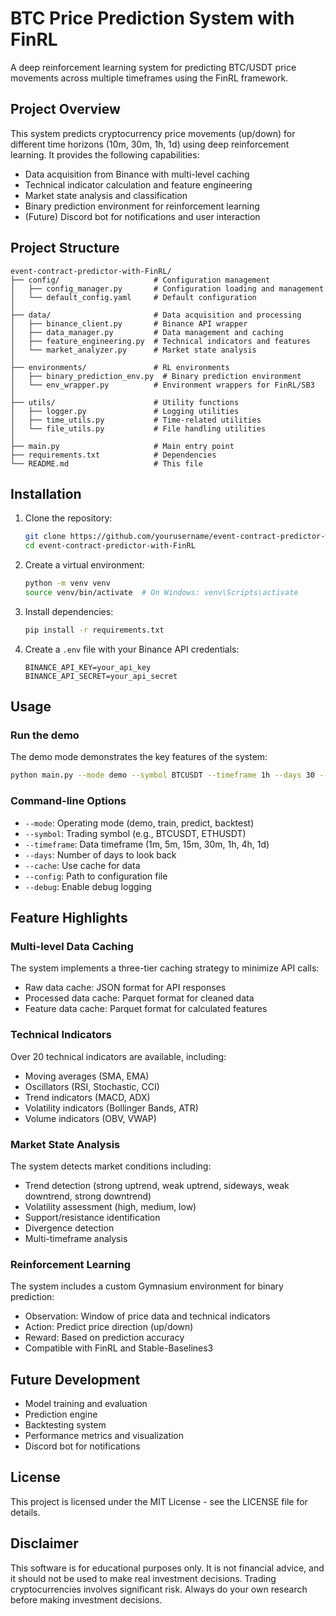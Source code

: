 # BTC Price Prediction System with FinRL

A deep reinforcement learning system for predicting BTC/USDT price movements across multiple timeframes using the FinRL framework.

## Project Overview

This system predicts cryptocurrency price movements (up/down) for different time horizons (10m, 30m, 1h, 1d) using deep reinforcement learning. It provides the following capabilities:

- Data acquisition from Binance with multi-level caching
- Technical indicator calculation and feature engineering
- Market state analysis and classification
- Binary prediction environment for reinforcement learning
- (Future) Discord bot for notifications and user interaction

## Project Structure

```
event-contract-predictor-with-FinRL/
├── config/                     # Configuration management
│   ├── config_manager.py       # Configuration loading and management
│   └── default_config.yaml     # Default configuration
│
├── data/                       # Data acquisition and processing
│   ├── binance_client.py       # Binance API wrapper
│   ├── data_manager.py         # Data management and caching
│   ├── feature_engineering.py  # Technical indicators and features
│   └── market_analyzer.py      # Market state analysis
│
├── environments/               # RL environments
│   ├── binary_prediction_env.py  # Binary prediction environment
│   └── env_wrapper.py          # Environment wrappers for FinRL/SB3
│
├── utils/                      # Utility functions
│   ├── logger.py               # Logging utilities
│   ├── time_utils.py           # Time-related utilities
│   └── file_utils.py           # File handling utilities
│
├── main.py                     # Main entry point
├── requirements.txt            # Dependencies
└── README.md                   # This file
```

## Installation

1. Clone the repository:
   ```bash
   git clone https://github.com/yourusername/event-contract-predictor-with-FinRL.git
   cd event-contract-predictor-with-FinRL
   ```

2. Create a virtual environment:
   ```bash
   python -m venv venv
   source venv/bin/activate  # On Windows: venv\Scripts\activate
   ```

3. Install dependencies:
   ```bash
   pip install -r requirements.txt
   ```

4. Create a `.env` file with your Binance API credentials:
   ```
   BINANCE_API_KEY=your_api_key
   BINANCE_API_SECRET=your_api_secret
   ```

## Usage

### Run the demo

The demo mode demonstrates the key features of the system:

```bash
python main.py --mode demo --symbol BTCUSDT --timeframe 1h --days 30 --cache
```

### Command-line Options

- `--mode`: Operating mode (demo, train, predict, backtest)
- `--symbol`: Trading symbol (e.g., BTCUSDT, ETHUSDT)
- `--timeframe`: Data timeframe (1m, 5m, 15m, 30m, 1h, 4h, 1d)
- `--days`: Number of days to look back
- `--cache`: Use cache for data
- `--config`: Path to configuration file
- `--debug`: Enable debug logging

## Feature Highlights

### Multi-level Data Caching

The system implements a three-tier caching strategy to minimize API calls:
- Raw data cache: JSON format for API responses
- Processed data cache: Parquet format for cleaned data
- Feature data cache: Parquet format for calculated features

### Technical Indicators

Over 20 technical indicators are available, including:
- Moving averages (SMA, EMA)
- Oscillators (RSI, Stochastic, CCI)
- Trend indicators (MACD, ADX)
- Volatility indicators (Bollinger Bands, ATR)
- Volume indicators (OBV, VWAP)

### Market State Analysis

The system detects market conditions including:
- Trend detection (strong uptrend, weak uptrend, sideways, weak downtrend, strong downtrend)
- Volatility assessment (high, medium, low)
- Support/resistance identification
- Divergence detection
- Multi-timeframe analysis

### Reinforcement Learning

The system includes a custom Gymnasium environment for binary prediction:
- Observation: Window of price data and technical indicators
- Action: Predict price direction (up/down)
- Reward: Based on prediction accuracy
- Compatible with FinRL and Stable-Baselines3

## Future Development

- Model training and evaluation
- Prediction engine
- Backtesting system
- Performance metrics and visualization
- Discord bot for notifications

## License

This project is licensed under the MIT License - see the LICENSE file for details.

## Disclaimer

This software is for educational purposes only. It is not financial advice, and it should not be used to make real investment decisions. Trading cryptocurrencies involves significant risk. Always do your own research before making investment decisions.
